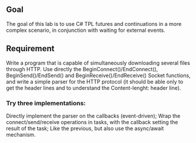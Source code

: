 ## Goal

The goal of this lab is to use C# TPL futures and continuations in a more complex scenario, in conjunction with waiting for external events.

## Requirement

Write a program that is capable of simultaneously downloading several files through HTTP. Use directly the BeginConnect()/EndConnect(), BeginSend()/EndSend() and BeginReceive()/EndReceive() Socket functions, and write a simple parser for the HTTP protocol (it should be able only to get the header lines and to understand the Content-lenght: header line).

### Try three implementations:

Directly implement the parser on the callbacks (event-driven);
Wrap the connect/send/receive operations in tasks, with the callback setting the result of the task;
Like the previous, but also use the async/await mechanism.